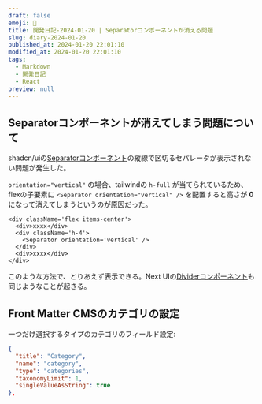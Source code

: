 ```yaml
---
draft: false
emoji: 🌹
title: 開発日記-2024-01-20 | Separatorコンポーネントが消える問題
slug: diary-2024-01-20
published_at: 2024-01-20 22:01:10
modified_at: 2024-01-20 22:01:10
tags:
  - Markdown
  - 開発日記
  - React
preview: null
---
```


## Separatorコンポーネントが消えてしまう問題について

shadcn/uiの[Separatorコンポーネント](https://ui.shadcn.com/docs/components/separator)の縦線で区切るセパレータが表示されない問題が発生した。

`orientation="vertical"` の場合、tailwindの `h-full` が当てられているため、flexの子要素に `<Separator orientation="vertical" />` を配置すると高さが **0** になって消えてしまうというのが原因だった。

```tsx
<div className='flex items-center'>
  <div>xxxx</div>
  <div className='h-4'>
    <Separator orientation='vertical' />
  </div>
  <div>xxxx</div>
</div>
```

このような方法で、とりあえず表示できる。Next UIの[Dividerコンポーネント](https://nextui.org/docs/components/divider)も同じようなことが起きる。

## Front Matter CMSのカテゴリの設定

一つだけ選択するタイプのカテゴリのフィールド設定:

```json
{
  "title": "Category",
  "name": "category",
  "type": "categories",
  "taxonomyLimit": 1,
  "singleValueAsString": true
},
```
